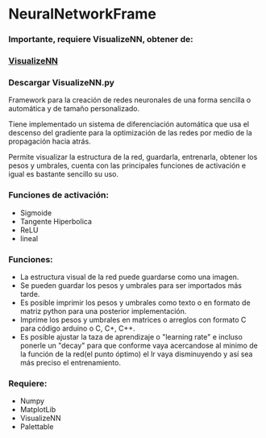 # NeuralNetworkFrame

### Importante, requiere VisualizeNN, obtener de:
### [VisualizeNN](https://github.com/jzliu-100/visualize-neural-network)
### Descargar VisualizeNN.py

Framework para la creación de redes neuronales de una forma sencilla o automática y de tamaño personalizado.

Tiene implementado un sistema de diferenciación automática que usa el descenso del gradiente para la optimización de las redes por medio de la propagación hacia atrás. 

Permite visualizar la estructura de la red, guardarla, entrenarla, obtener los pesos y umbrales, cuenta con las principales funciones de activación e igual es bastante sencillo su uso. 

### Funciones de activación:
* Sigmoide
* Tangente Hiperbolica
* ReLU
* lineal

### Funciones:
* La estructura visual de la red puede guardarse como una imagen.
* Se pueden guardar los pesos y umbrales para ser importados más tarde.
* Es posible imprimir los pesos y umbrales como texto o en formato de matriz python para una posterior implementación.
* Imprime los pesos y umbrales en matrices o arreglos con formato C para código arduino o C, C+, C++.
* Es posible ajustar la taza de aprendizaje o "learning rate" e incluso ponerle un "decay" para que conforme vaya acercandose al minimo de la función de la red(el punto óptimo) el lr vaya disminuyendo y así sea más preciso el entrenamiento.

### Requiere:
* Numpy
* MatplotLib
* VisualizeNN
* Palettable
